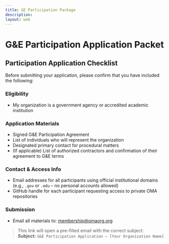 ```yaml
---
title: GE Participation Package
description:
layout: web
---
```


# G&E Participation Application Packet

## Participation Application Checklist

Before submitting your application, please confirm that you have included the following:

### Eligibility
-  My organization is a government agency or accredited academic institution

### Application Materials
-  Signed G&E Participation Agreement  
-  List of individuals who will represent the organization  
-  Designated primary contact for procedural matters  
-  (If applicable) List of authorized contractors and confirmation of their agreement to G&E terms

### Contact & Access Info
-  Email addresses for all participants using official institutional domains (e.g., `.gov` or `.edu` – no personal accounts allowed)  
-  GitHub handle for each participant requesting access to private OMA repositories

### Submission
-  Email all materials to: [membership@omaorg.org](mailto:membership@omaorg.org?subject=G%26E%20Participation%20Application%20%E2%80%93%20%5BYour%20Organization%20Name%5D) 
  > This link will open a pre-filled email with the correct subject:  
  > **Subject:** `G&E Participation Application – [Your Organization Name]`